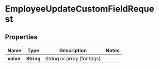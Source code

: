 

# EmployeeUpdateCustomFieldRequest


## Properties

| Name | Type | Description | Notes |
|------------ | ------------- | ------------- | -------------|
|**value** | **String** | String or array (for tags) |  |



